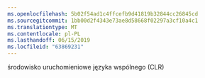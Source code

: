 ```yaml
---
ms.openlocfilehash: 5b02f54ad1c4ffcefb9d41819b32844cc26845cd
ms.sourcegitcommit: 1bb00d2f4343e73ae8d58668f02297a3cf10a4c1
ms.translationtype: MT
ms.contentlocale: pl-PL
ms.lasthandoff: 06/15/2019
ms.locfileid: "63869231"
---
```

środowisko uruchomieniowe języka wspólnego (CLR)